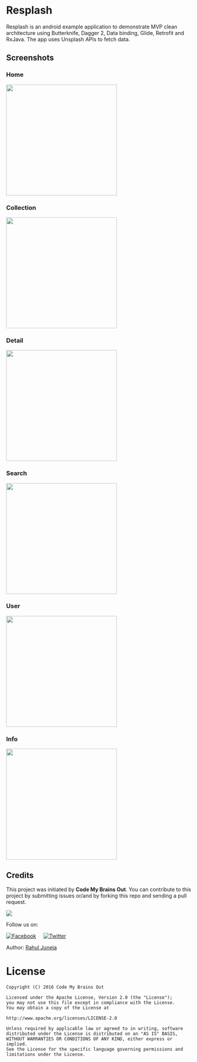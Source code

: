 # Resplash
Resplash is an android example application to demonstrate MVP clean architecture using Butterknife, Dagger 2, Data binding, Glide, Retrofit and RxJava.
The app uses Unsplash APIs to fetch data.

## Screenshots

### Home
<img src="screenshots/home.png" width="300">

### Collection
<img src="screenshots/collection.png" width="300">

### Detail
<img src="screenshots/detail.png" width="300">

### Search
<img src="screenshots/search.png" width="300">

### User
<img src="screenshots/user.png" width="300">

### Info
<img src="screenshots/exif.png" width="300">

## Credits

This project was initiated by **Code My Brains Out**. You can contribute to this project by submitting issues or/and by forking this repo and sending a pull request.

![](http://codemybrainsout.com/files/img/logo-small.png)

Follow us on:

[![Facebook](http://codemybrainsout.com/files/img/fb.png)](https://www.facebook.com/codemybrainsout)&nbsp;&nbsp;&nbsp;&nbsp;&nbsp;[![Twitter](http://codemybrainsout.com/files/img/tw.png)](https://twitter.com/codemybrainsout)

Author: [Rahul Juneja](https://github.com/ahulr)

# License
```
Copyright (C) 2016 Code My Brains Out

Licensed under the Apache License, Version 2.0 (the "License");
you may not use this file except in compliance with the License.
You may obtain a copy of the License at

http://www.apache.org/licenses/LICENSE-2.0

Unless required by applicable law or agreed to in writing, software
distributed under the License is distributed on an "AS IS" BASIS,
WITHOUT WARRANTIES OR CONDITIONS OF ANY KIND, either express or implied.
See the License for the specific language governing permissions and
limitations under the License.
```
